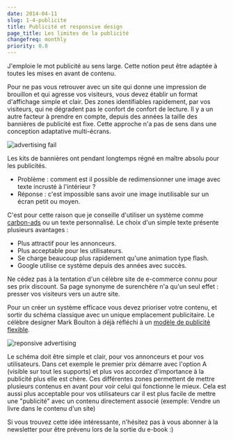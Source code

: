 ```yaml
---
date: 2014-04-11
slug: 1-4-publicite
title: Publicité et responsive design
page_title: Les limites de la publicité
changefreq: monthly
priority: 0.8
---
```


J'emploie le mot publicité au sens large. Cette notion peut être adaptée à toutes les mises en avant de contenu.

Pour ne pas vous retrouver avec un site qui donne une impression de brouillon et qui agresse vos visiteurs, vous devez établir un format d'affichage simple et clair. Des zones identifiables rapidement, par vos visiteurs, qui ne dégradent pas le confort de confort de lecture.
Il y a un autre facteur à prendre en compte, depuis des années la taille des bannières de publicité est fixe. Cette approche n'a pas de sens dans une conception adaptative multi-écrans.

![advertising fail](https://farm4.staticflickr.com/3833/13777449814_2e59809dfb.jpg)

Les kits de bannières ont pendant longtemps régné en maître absolu pour les publicités.

- Problème : comment est il possible de redimensionner une image avec texte incrusté à l'intérieur ?
- Réponse : c'est impossible sans avoir une image inutilisable sur un écran petit ou moyen.

C'est pour cette raison que je conseille d'utiliser un système comme [carbon-ads](http://carbonads.net/index.php) ou un texte personnalisé.
Le choix d'un simple texte présente plusieurs avantages :

- Plus attractif pour les annonceurs.
- Plus acceptable pour les utilisateurs.
- Se charge beaucoup plus rapidement qu'une animation type flash.
- Google utilise ce système depuis des années avec succès.

Ne cédez pas à la tentation d'un célèbre site de e-commerce connu pour ses prix discount. Sa page synonyme de surenchère n'a qu'un seul effet : presser vos visiteurs vers un autre site.

Pour un créer un système efficace vous devez prioriser votre contenu, et sortir du schéma classique avec un unique emplacement publicitaire. Le célèbre designer Mark Boulton à déjà réfléchi à un [modèle de publicité flexible]( http://www.markboulton.co.uk/journal/responsive-advertising ).

![reponsive advertising](https://farm8.staticflickr.com/7124/13777101153_2d6ab4385a_z.jpg)

Le schéma doit être simple et clair, pour vos annonceurs et pour vos utilisateurs. Dans cet exemple le premier prix démarre avec l'option A (visible sur tout les supports) et plus vos accordez d'importance à la publicité plus elle est chère. Ces différentes zones permettent de mettre plusieurs contenus en avant pour voir celui qui fonctionne le mieux. Cela est aussi plus acceptable pour vos utilisateurs car il est plus facile de mettre une "publicité" avec un contenu directement associé (exemple: Vendre un livre dans le contenu d'un site)

Si vous trouvez cette idée intéressante, n'hésitez pas à vous abonner à la newsletter pour être prévenu lors de la sortie du e-book :)


